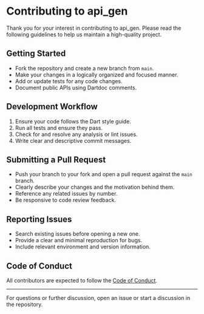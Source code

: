 # Contributing to api_gen

Thank you for your interest in contributing to api_gen. Please read the following guidelines to help us maintain a high-quality project.

## Getting Started

- Fork the repository and create a new branch from `main`.
- Make your changes in a logically organized and focused manner.
- Add or update tests for any code changes.
- Document public APIs using Dartdoc comments.

## Development Workflow

1. Ensure your code follows the Dart style guide.
2. Run all tests and ensure they pass.
3. Check for and resolve any analysis or lint issues.
4. Write clear and descriptive commit messages.

## Submitting a Pull Request

- Push your branch to your fork and open a pull request against the `main` branch.
- Clearly describe your changes and the motivation behind them.
- Reference any related issues by number.
- Be responsive to code review feedback.

## Reporting Issues

- Search existing issues before opening a new one.
- Provide a clear and minimal reproduction for bugs.
- Include relevant environment and version information.

## Code of Conduct

All contributors are expected to follow the [Code of Conduct](https://github.com/mrrda1969/api_gen?tab=coc-ov-file#).

---

For questions or further discussion, open an issue or start a discussion in the repository.
